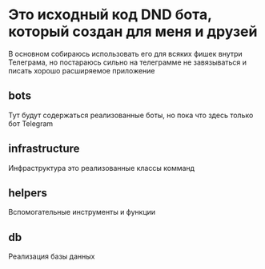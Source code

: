 # Это исходный код DND бота, который создан для меня и друзей

В основном собираюсь использовать его для всяких фишек внутри Телеграма, но
постараюсь сильно на телеграмме не завязываться и писать хорошо расширяемое
приложение

## bots

Тут будут содержаться реализованные боты, но пока что здесь только бот Telegram

## infrastructure

Инфраструктура это реализованные классы комманд

## helpers

Вспомогательные инструменты и функции

## db

Реализация базы данных

